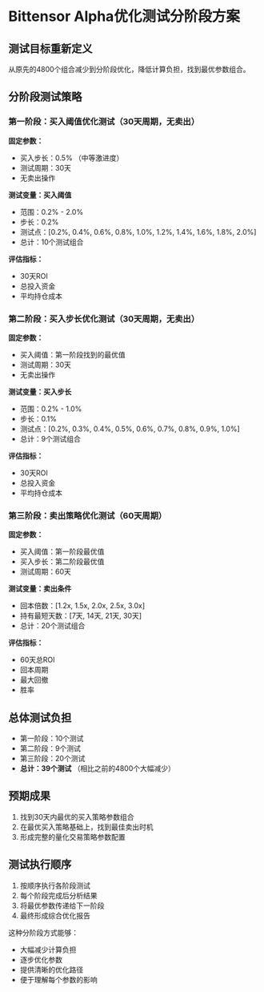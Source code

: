 # Bittensor Alpha优化测试分阶段方案

## 测试目标重新定义
从原先的4800个组合减少到分阶段优化，降低计算负担，找到最优参数组合。

## 分阶段测试策略

### 第一阶段：买入阈值优化测试（30天周期，无卖出）
**固定参数：**
- 买入步长：0.5% （中等激进度）
- 测试周期：30天
- 无卖出操作

**测试变量：买入阈值**
- 范围：0.2% - 2.0%
- 步长：0.2%
- 测试点：[0.2%, 0.4%, 0.6%, 0.8%, 1.0%, 1.2%, 1.4%, 1.6%, 1.8%, 2.0%]
- 总计：10个测试组合

**评估指标：**
- 30天ROI
- 总投入资金
- 平均持仓成本

### 第二阶段：买入步长优化测试（30天周期，无卖出）
**固定参数：**
- 买入阈值：第一阶段找到的最优值
- 测试周期：30天
- 无卖出操作

**测试变量：买入步长**
- 范围：0.2% - 1.0%
- 步长：0.1%
- 测试点：[0.2%, 0.3%, 0.4%, 0.5%, 0.6%, 0.7%, 0.8%, 0.9%, 1.0%]
- 总计：9个测试组合

**评估指标：**
- 30天ROI
- 总投入资金
- 平均持仓成本

### 第三阶段：卖出策略优化测试（60天周期）
**固定参数：**
- 买入阈值：第一阶段最优值
- 买入步长：第二阶段最优值
- 测试周期：60天

**测试变量：卖出条件**
- 回本倍数：[1.2x, 1.5x, 2.0x, 2.5x, 3.0x]
- 持有最短天数：[7天, 14天, 21天, 30天]
- 总计：20个测试组合

**评估指标：**
- 60天总ROI
- 回本周期
- 最大回撤
- 胜率

## 总体测试负担
- 第一阶段：10个测试
- 第二阶段：9个测试  
- 第三阶段：20个测试
- **总计：39个测试** （相比之前的4800个大幅减少）

## 预期成果
1. 找到30天内最优的买入策略参数组合
2. 在最优买入策略基础上，找到最佳卖出时机
3. 形成完整的量化交易策略参数配置

## 测试执行顺序
1. 按顺序执行各阶段测试
2. 每个阶段完成后分析结果
3. 将最优参数传递给下一阶段
4. 最终形成综合优化报告

这种分阶段方式能够：
- 大幅减少计算负担
- 逐步优化参数
- 提供清晰的优化路径
- 便于理解每个参数的影响